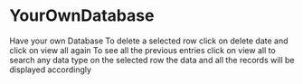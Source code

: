 # YourOwnDatabase
Have your own Database 
To delete a selected row click on delete date and click on view all again 
To see all the previous entries click on view all 
to search any data type on the selected row the data and all the records will be displayed accordingly 

